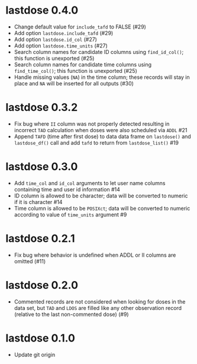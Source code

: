 # lastdose 0.4.0

- Change default value for `include_tafd` to FALSE (#29)
- Add option `lastdose.include_tafd` (#29)
- Add option `lastdose.id_col`  (#27)
- Add option `lastdose.time_units` (#27)
- Search column names for candidate ID columns using `find_id_col()`; 
  this function is unexported (#25)
- Search column names for candidate time columns using `find_time_col()`;
  this function is unexported (#25)
- Handle missing values (`NA`) in the time column; these records will 
  stay in place and `NA` will be inserted for all outputs (#30)

# lastdose 0.3.2

- Fix bug where `II` column was not properly detected resulting in incorrect 
  `TAD` calculation when doses were also scheduled via `ADDL` #21
- Append `TAFD` (time after first dose) to data data frame on `lastdose()`
  and `lastdose_df()` call and add `tafd` to return from `lastdose_list()` #19
  
# lastdose 0.3.0

- Add `time_col` and `id_col` arguments to let user name columns containing 
  time and user id information #14
- ID column is allowed to be character; data will be converted to numeric if 
  it is character #14
- Time column is allowed to be `POSIXct`; data will be converted to numeric 
  according to value of `time_units` argument #9

# lastdose 0.2.1
- Fix bug where behavior is undefined when ADDL or II columns are omitted
  (#11)

# lastdose 0.2.0
- Commented records are not considered when looking for doses in the data set, 
  but `TAD` and `LDOS` are filled like any other observation record (relative
  to the last non-commented dose) (#9)

# lastdose 0.1.0

- Update git origin

